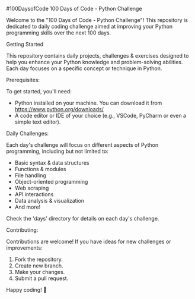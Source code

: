 #100DaysofCode
100 Days of Code - Python Challenge

Welcome to the "100 Days of Code - Python Challenge"! This repository is dedicated to daily coding challenge aimed at improving your Python programming skills over the next 100 days.

Getting Started

This repository contains daily projects, challenges & exercises designed to help you enhance your Python knowledge and problem-solving abilities. Each day focuses on a specific concept or technique in Python.

Prerequisites:

To get started, you'll need:
- Python installed on your machine. You can download it from https://www.python.org/downloads/
- A code editor or IDE of your choice (e.g., VSCode, PyCharm or even a simple text editor).


Daily Challenges:

Each day's challenge will focus on different aspects of Python programming, including but not limited to:
- Basic syntax & data structures
- Functions & modules
- File handling
- Object-oriented programming
- Web scraping
- API interactions
- Data analysis & visualization
- And more!

Check the 'days' directory for details on each day's challenge.

Contributing:

Contributions are welcome! If you have ideas for new challenges or improvements:
1. Fork the repository.
2. Create new branch.
3. Make your changes.
4. Submit a pull request.

Happy coding! 🎉

